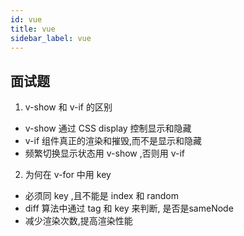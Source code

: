 ```yaml
---
id: vue
title: vue
sidebar_label: vue
---
```


## 面试题

1. v-show 和 v-if 的区别

- v-show 通过 CSS display 控制显示和隐藏
- v-if 组件真正的渲染和摧毁,而不是显示和隐藏
- 频繁切换显示状态用 v-show ,否则用 v-if

2. 为何在 v-for 中用 key

- 必须同 key ,且不能是 index 和 random
- diff 算法中通过 tag 和 key 来判断, 是否是sameNode
- 减少渲染次数,提高渲染性能